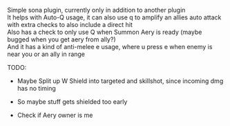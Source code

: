 Simple sona plugin, currently only in addition to another plugin\
It helps with Auto-Q usage, it can also use q to amplify an allies auto attack with extra checks to also include a direct hit\
Also has a check to only use Q when Summon Aery is ready (maybe bugged when you get aery from ally?)\
And it has a kind of anti-melee e usage, where u press e when enemy is near you or an ally in range

TODO:
- Maybe Split up W Shield into targeted and skillshot, since incoming dmg has no timing
- So maybe stuff gets shielded too early


- Check if Aery owner is me